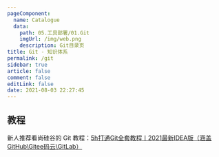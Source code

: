 ```yaml
---
pageComponent: 
  name: Catalogue
  data: 
    path: 05.工具部署/01.Git
    imgUrl: /img/web.png
    description: Git目录页
title: Git - 知识体系
permalink: /git
sidebar: true
article: false
comment: false
editLink: false
date: 2021-08-03 22:27:45
---
```




## 教程

新人推荐看尚硅谷的 Git 教程：[5h打通Git全套教程丨2021最新IDEA版（涵盖GitHub\Gitee码云\GitLab）](https://www.bilibili.com/video/BV1vy4y1s7k6)


